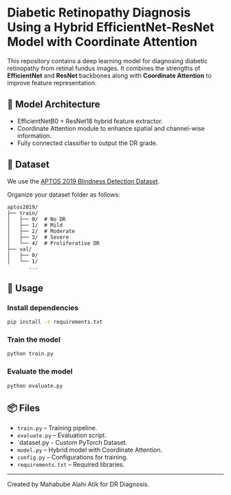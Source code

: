 # Diabetic Retinopathy Diagnosis Using a Hybrid EfficientNet-ResNet Model with Coordinate Attention

This repository contains a deep learning model for diagnosing diabetic retinopathy from retinal fundus images.
It combines the strengths of **EfficientNet** and **ResNet** backbones along with **Coordinate Attention** to improve feature representation.

## 🧠 Model Architecture
- EfficientNetB0 + ResNet18 hybrid feature extractor.
- Coordinate Attention module to enhance spatial and channel-wise information.
- Fully connected classifier to output the DR grade.

## 📂 Dataset
We use the [APTOS 2019 Blindness Detection Dataset](https://www.kaggle.com/datasets/mariaherrerot/aptos2019).

Organize your dataset folder as follows:

```
aptos2019/
├── train/
│   ├── 0/  # No DR
│   ├── 1/  # Mild
│   ├── 2/  # Moderate
│   ├── 3/  # Severe
│   └── 4/  # Proliferative DR
├── val/
│   ├── 0/
│   └── 1/
       ...
```

## 🚀 Usage

### Install dependencies
```bash
pip install -r requirements.txt
```

### Train the model
```bash
python train.py
```

### Evaluate the model
```bash
python evaluate.py
```

## 📦 Files
- `train.py` – Training pipeline.
- `evaluate.py` – Evaluation script.
- `dataset.py - Custom PyTorch Dataset.
- `model.py` – Hybrid model with Coordinate Attention.
- `config.py` – Configurations for training.
- `requirements.txt` – Required libraries.

---

Created by Mahabube Alahi Atik for DR Diagnosis.
